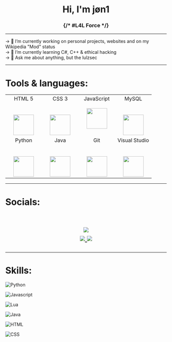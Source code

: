 <h1 align="center">Hi, I'm jøn1</h1>
<h3 align="center">{/* #L4L Force */}</h3>

<hr>
-> 🚀 I’m currently working on personal projects, websites and on my Wikipedia "Mod" status<br>
-> 🧬 I’m currently learning C#, C++ & ethical hacking <br>
-> 💬 Ask me about anything, but the lulzsec </br>
<hr>
<h1 align="left">Tools & languages:</h1>


<table>
  <tbody>
    <tr valign="top">
      <td width="25%" align="center">
        <span>HTML 5</span><br><br><br>
        <img height="64px" src="https://cdn.svgporn.com/logos/html-5.svg">
      </td>
      <td width="25%" align="center">
        <span>CSS 3</span><br><br><br>
        <img height="64px" src="https://cdn.svgporn.com/logos/css-3.svg">
      </td>
      <td width="25%" align="center">
          <span>JavaScript</span><br><br>
        <img height="64px" src="https://cdn.svgporn.com/logos/javascript.svg">
      </td>
      <td width="25%" align="center">
        <span>MySQL
        </span><br><br><br>
        <img height="64px" src="https://www.vectorlogo.zone/logos/mysql/mysql-ar21.svg">
      </td>
    </tr>
    <tr valign="top">
      <td width="25%" align="center">
        <span>Python
        </span><br><br><br>
        <img height="64px" src="https://cdn4.iconfinder.com/data/icons/logos-and-brands/512/267_Python_logo-128.png">
      </td>
      <td width="25%" align="center">
        <span>Java
        </span><br><br><br>
        <img height="64px" src="https://www.vectorlogo.zone/logos/java/java-ar21.svg">
      </td>
      <td width="25%" align="center">
        <span>Git</span><br><br><br>
        <img height="64px" src="https://cdn.svgporn.com/logos/git-icon.svg">
      </td>
      <td width="25%" align="center">
        <span>Visual Studio</span><br><br><br>
        <img height="64px" src="https://cdn.svgporn.com/logos/visual-studio-code.svg">
      </td>
    </tr>
  </tbody>
</table>
<hr>

<h1 align="left">
Socials:
  
 
  <!-- https://img.shields.io/badge/Github-Parth%20Patel-black&?style=social&logo=Github -->



  <!-- https://img.shields.io/badge/Instagram-parth.__.27-red&?style=social&logo=Instagram -->

  <!-- https://img.shields.io/badge/Twitter-Parth%20Patel-blue&?style=social&logo=Twitter -->
 

<p align="center">
  <br/>

  <a href="https://github.com/0xj0n1">
    <img src="https://img.shields.io/badge/Github-%230A0A0A.svg?&style=flat-square&logo=Github&logoColor=white">  
  </a>


  <br/>

 
  <a href="https://www.instagram.com/0xj0n1/">
    <img src="https://img.shields.io/badge/Instagram-%23E4405F.svg?&style=flat-square&logo=instagram&logoColor=white">
  </a>

  <a href="https://twitter.com/0xj0n1">
    <img src="https://img.shields.io/badge/twitter-%230077D4.svg?&style=flat-square&logo=twitter&logoColor=white">
  </a>
</p>
</h1>
<hr>

<h1 align="left">
Skills:</h1>

![Python](https://img.shields.io/badge/Python-8%2F10-green)

![Javascript](https://img.shields.io/badge/JavaScript-7%2C5%2F10-important)  

![Lua](https://img.shields.io/badge/Lua-10%2F10-brightgreen)  

![Java](https://img.shields.io/badge/Java-8%2F10-green)

![HTML](https://img.shields.io/badge/HTML-9%2F10-green)  

![CSS](https://img.shields.io/badge/CSS-8%2C5%2F10-green)

